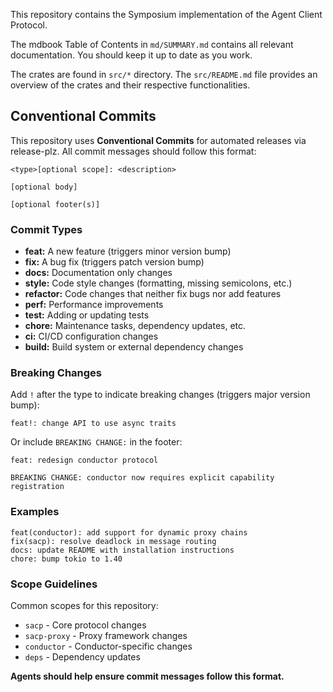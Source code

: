 This repository contains the Symposium implementation of the Agent Client Protocol.

The mdbook Table of Contents in `md/SUMMARY.md` contains all relevant documentation. You should keep it up to date as you work.

The crates are found in `src/*` directory. The `src/README.md` file provides an overview of the crates and their respective functionalities.

## Conventional Commits

This repository uses **Conventional Commits** for automated releases via release-plz. All commit messages should follow this format:

```
<type>[optional scope]: <description>

[optional body]

[optional footer(s)]
```

### Commit Types

- **feat:** A new feature (triggers minor version bump)
- **fix:** A bug fix (triggers patch version bump)
- **docs:** Documentation only changes
- **style:** Code style changes (formatting, missing semicolons, etc.)
- **refactor:** Code changes that neither fix bugs nor add features
- **perf:** Performance improvements
- **test:** Adding or updating tests
- **chore:** Maintenance tasks, dependency updates, etc.
- **ci:** CI/CD configuration changes
- **build:** Build system or external dependency changes

### Breaking Changes

Add `!` after the type to indicate breaking changes (triggers major version bump):
```
feat!: change API to use async traits
```

Or include `BREAKING CHANGE:` in the footer:
```
feat: redesign conductor protocol

BREAKING CHANGE: conductor now requires explicit capability registration
```

### Examples

```
feat(conductor): add support for dynamic proxy chains
fix(sacp): resolve deadlock in message routing
docs: update README with installation instructions
chore: bump tokio to 1.40
```

### Scope Guidelines

Common scopes for this repository:
- `sacp` - Core protocol changes
- `sacp-proxy` - Proxy framework changes
- `conductor` - Conductor-specific changes
- `deps` - Dependency updates

**Agents should help ensure commit messages follow this format.**
